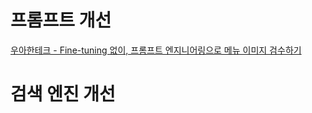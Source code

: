 # 프롬프트 개선
[우아한테크 - Fine-tuning 없이, 프롬프트 엔지니어링으로 메뉴 이미지 검수하기](https://www.youtube.com/watch?v=YjdZL3Sc9hA)

# 검색 엔진 개선
